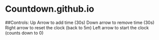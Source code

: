 # Countdown.github.io

##Controls:
Up Arrow to add time (30s)
Down arrow to remove time (30s)
Right arrow to reset the clock (back to 5m)
Left arrow to start the clock (counts down to 0)
